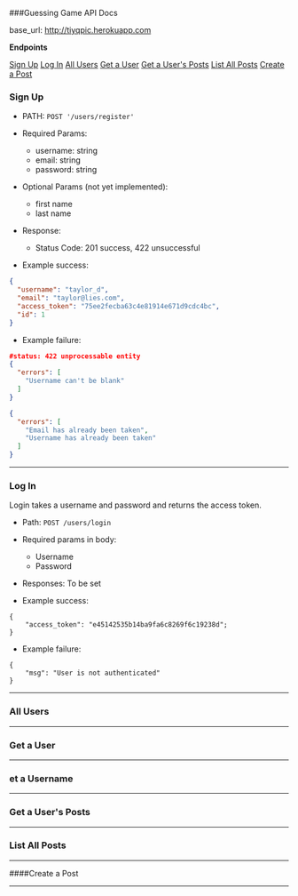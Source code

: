 ###Guessing Game API Docs

base_url: http://tiyqpic.herokuapp.com

**Endpoints**

[Sign Up](#head1)
[Log In](#head2)
[All Users](#head3)
[Get a User](#head4)
[Get a User's Posts](#head5)
[List All Posts](#head6)
[Create a Post](#head7)

### <a name="head1"></a>Sign Up

* PATH: `POST '/users/register'`

* Required Params:
  * username: string
  * email: string
  * password: string

* Optional Params (not yet implemented):
	* first name
	* last name

* Response: 
  * Status Code: 201 success, 422 unsuccessful

* Example success:

```json
{
  "username": "taylor_d",
  "email": "taylor@lies.com",
  "access_token": "75ee2fecba63c4e81914e671d9cdc4bc",
  "id": 1
}
```

* Example failure:

```json
#status: 422 unprocessable entity
{
  "errors": [
    "Username can't be blank"
  ]
}

{
  "errors": [
    "Email has already been taken",
    "Username has already been taken"
  ]
}
```

****

### <a name="head2"></a>Log In

Login takes a username and password and returns the access token.

* Path: `POST /users/login`

* Required params in body:
  * Username
  * Password

* Responses: To be set

* Example success:
```
{
	"access_token": "e45142535b14ba9fa6c8269f6c19238d";
}
```

* Example failure:

```
{
	"msg": "User is not authenticated"
}
```
****

### <a name="head3"></a>All Users

****

### <a name="head4"></a>Get a User

****

### <a name="head5"></a>et a Username

****

### <a name="head6"></a>Get a User's Posts

****

### <a name="head7"></a>List All Posts

****

####Create a Post

****


